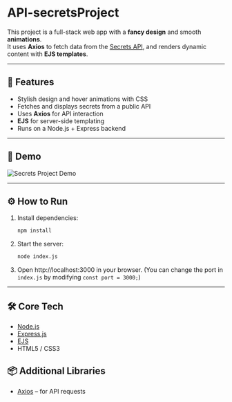 # API-secretsProject

This project is a full-stack web app with a **fancy design** and smooth **animations**.  
It uses **Axios** to fetch data from the [Secrets API](https://secrets-api.appbrewery.com), and renders dynamic content with **EJS templates**.  

---

## 🚀 Features

- Stylish design and hover animations with CSS  
- Fetches and displays secrets from a public API  
- Uses **Axios** for API interaction  
- **EJS** for server-side templating  
- Runs on a Node.js + Express backend  


---

## 🎥 Demo

![Secrets Project Demo](./secretsProject.gif)  


---

## ⚙️ How to Run

1. Install dependencies:
   ```bash
   npm install
   ```
2. Start the server:
   ```bash
   node index.js
   ```
3. Open http://localhost:3000 in your browser.
   (You can change the port in `index.js` by modifying `const port = 3000;`)

---

## 🛠️ Core Tech

- [Node.js](https://nodejs.org/)  
- [Express.js](https://expressjs.com/)  
- [EJS](https://ejs.co/)  
- HTML5 / CSS3  

## 📦 Additional Libraries

- [Axios](https://axios-http.com/) – for API requests  

